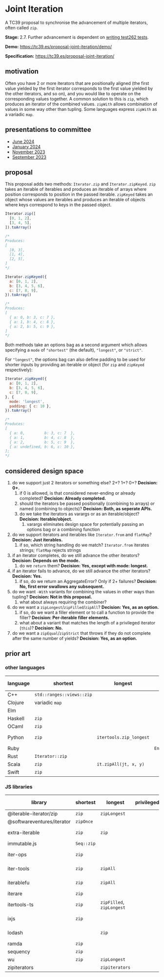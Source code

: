 Joint Iteration
===============

A TC39 proposal to synchronise the advancement of multiple iterators, often called `zip`.

**Stage:** 2.7. Further advancement is dependent on [writing test262 tests](https://github.com/tc39/test262/issues/4112#issuecomment-2415235086).

**Demo:** https://tc39.es/proposal-joint-iteration/demo/

**Specification:** https://tc39.es/proposal-joint-iteration/

## motivation

Often you have 2 or more iterators that are positionally aligned (the first
value yielded by the first iterator corresponds to the first value yielded by
the other iterators, and so on), and you would like to operate on the
corresponding values together. A common solution to this is `zip`, which
produces an iterator of the combined values. `zipWith` allows combination of
values in some way other than tupling. Some languages express `zipWith` as a
variadic `map`.

## presentations to committee

- [June 2024](https://docs.google.com/presentation/d/1Qj5h6MajJnji1obZsXea_cUgfwxur-yT6v-8rBTLqtg)
- [January 2024](https://docs.google.com/presentation/d/150lLig7sNDr173RVzRgNRKrrUBKzKPImrHjGnfrETzQ)
- [November 2023](https://docs.google.com/presentation/d/1sgqXgWBsDF0S43wVuFgIyOC8Y3AMFt1qxBIFbzEq9Vg)
- [September 2023](https://docs.google.com/presentation/d/18Xnd--QmYV8c-qw3tGe4zvlIfF5A-CdXr-qW1tW6j4o)

## proposal

This proposal adds two methods: `Iterator.zip` and `Iterator.zipKeyed`. `zip` takes an iterable of iterables and produces an iterable of arrays where position corresponds to position in the passed iterable. `zipKeyed` takes an object whose values are iterables and produces an iterable of objects where keys correspond to keys in the passed object.

```js
Iterator.zip([
  [0, 1, 2],
  [3, 4, 5],
]).toArray()

/*
Produces:
[
  [0, 3],
  [1, 4],
  [2, 5],
]
*/

```
```js
Iterator.zipKeyed({
  a: [0, 1, 2],
  b: [3, 4, 5, 6],
  c: [7, 8, 9],
}).toArray()

/*
Produces:
[
  { a: 0, b: 3, c: 7 },
  { a: 1, b: 4, c: 8 },
  { a: 2, b: 5, c: 9 },
]
*/
```

Both methods take an options bag as a second argument which allows specifying a `mode` of `"shortest"` (the default), `"longest"`, or `"strict"`.

For `"longest"`, the options bag can also define padding to be used for shorter inputs by providing an iterable or object (for `zip` and `zipKeyed` respectively):

```js
Iterator.zipKeyed({
  a: [0, 1, 2],
  b: [3, 4, 5, 6],
  c: [7, 8, 9],
}, {
  mode: 'longest',
  padding: { c: 10 },
}).toArray()

/*
Produces:
[
  { a: 0,         b: 3, c: 7  },
  { a: 1,         b: 4, c: 8  },
  { a: 2,         b: 5, c: 9  },
  { a: undefined, b: 6, c: 10 },
];
*/
```

## considered design space

1. do we support just 2 iterators or something else? 2+? 1+? 0+? **Decision: 0+.**
    1. if 0 is allowed, is that considered never-ending or already completed? **Decision: Already completed.**
    1. should the iterators be passed positionally (combining to arrays) or named (combining to objects)? **Decision: Both, as seperate APIs.**
    1. do we take the iterators as varargs or as an iterable/object? **Decision: Iterable/object.**
        1. varargs eliminates design space for potentially passing an options bag or a combining function
1. do we support iterators and iterables like `Iterator.from` and `flatMap`? **Decision: Just iterables.**
    1. if so, which string handling do we match? `Iterator.from` iterates strings; `flatMap` rejects strings
1. if an iterator completes, do we still advance the other iterators? **Decision: Depends on the mode.**
    1. do we `return` them? **Decision: Yes, except with mode: longest.**
1. if an iterator fails to advance, do we still advance the other iterators? **Decision: Yes.**
    1. if so, do we return an AggregateError? Only if 2+ failures? **Decision: No, first error swallows any subsequent.**
1. do we want `-With` variants for combining the values in other ways than tupling? **Decision: Not in this proposal.**
    1. what about always requiring the combiner?
1. do we want a `zipLongest`/`zipFilled`/`zipAll`? **Decision: Yes, as an option.**
   1. if so, do we want a filler element or to call a function to provide the filler? **Decision: Per-iterable filler elements.**
   1. what about a variant that matches the length of a privileged iterator (`this`)? **Decision: No.**
1. do we want a `zipEqual`/`zipStrict` that throws if they do not complete after the same number of yields? **Decision: Yes, as an option.**

## prior art

### other languages

| language | shortest                  | longest                 | privileged       | strict                  | -With             | 3+ sources | 1 source | 0 sources  |
| -------- | ------------------------- | ----------------------- | ---------------- | ----------------------- | ----------------- | ---------- | -------- | ---------- |
| C++      | `std::ranges::views::zip` |                         |                  |                         | `::zip_transform` | yes        | yes      |            |
| Clojure  | variadic `map`            |                         |                  |                         | yes               | yes        | yes      |            |
| Elm      |                           |                         |                  |                         | `List.map2`       | yes        | yes      |            |
| Haskell  | `zip`                     |                         |                  |                         | `zipWith`         | yes        |          |            |
| OCaml    | `zip`                     |                         |                  | `combine`               | `map2`            |            | yes      |            |
| Python   | `zip`                     | `itertools.zip_longest` |                  | `zip(..., strict=True)` |                   | yes        | yes      | yes, empty |
| Ruby     |                           |                         | `Enumerable#zip` |                         | `zip`             | yes        | yes      |            |
| Rust     | `Iterator::zip`           |                         |                  |                         |                   |            |          |            |
| Scala    | `zip`                     | `it.zipAll(jt, x, y)`   |                  |                         |                   |            |          |            |
| Swift    | `zip`                     |                         |                  |                         |                   |            |          |            |

### JS libraries

| library                    | shortest   | longest                   | privileged | strict     | -With     | 3+ sources | 1 source | 0 sources  |
|----------------------------|------------|---------------------------|------------|------------|-----------|------------|----------|------------|
| @iterable-iterator/zip     | `zip`      | `zipLongest`              |            |            |           | yes        | yes      |            |
| @softwareventures/iterator | `zipOnce`  |                           |            |            |           |            |          |            |
| extra-iterable             | `zip`      | `zip`                     |            |            | `zip`     | yes        | yes      | yes, empty |
| immutable.js               | `Seq::zip` |                           |            |            | `zipWith` | yes        | yes      |            |
| iter-ops                   | `zip`      |                           |            |            |           | yes        | yes      | yes, empty |
| iter-tools                 | `zip`      | `zipAll`                  |            |            |           | yes        | yes      | yes, empty |
| iterablefu                 | `zip`      | `zipAll`                  |            |            |           | yes        | yes      | yes, empty |
| iterare                    | `zip`      |                           |            |            |           |            |          |            |
| itertools-ts               | `zip`      | `zipFilled`, `zipLongest` |            | `zipEqual` |           | yes        | yes      | yes, empty |
| ixjs                       | `zip`      |                           |            |            |           | yes        | yes      | yes, empty |
| lodash                     |            | `zip`                     |            |            | `zipWith` | yes        | yes      | yes, empty |
| ramda                      | `zip`      |                           |            |            | `zipWith` |            |          |            |
| sequency                   | `zip`      |                           |            |            |           |            |          |            |
| wu                         | `zip`      | `zipLongest`              |            |            | `zipWith` | yes        | yes      |            |
| zipiterators               |            | `zipiterators`            |            |            |           |            |          |            |
